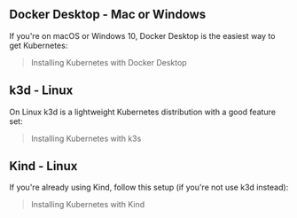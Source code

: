 

## Docker Desktop - Mac or Windows

If you're on macOS or Windows 10, Docker Desktop is the easiest way to get Kubernetes:

> Installing Kubernetes with Docker Desktop

## k3d - Linux

On Linux k3d is a lightweight Kubernetes distribution with a good feature set:

> Installing Kubernetes with k3s

## Kind - Linux

If you're already using Kind, follow this setup (if you're not use k3d instead):

> Installing Kubernetes with Kind